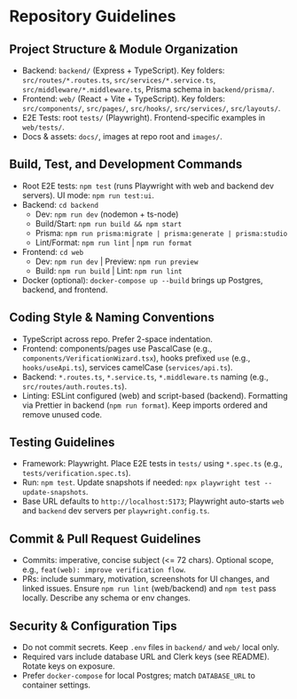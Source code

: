 # Repository Guidelines

## Project Structure & Module Organization
- Backend: `backend/` (Express + TypeScript). Key folders: `src/routes/*.routes.ts`, `src/services/*.service.ts`, `src/middleware/*.middleware.ts`, Prisma schema in `backend/prisma/`.
- Frontend: `web/` (React + Vite + TypeScript). Key folders: `src/components/`, `src/pages/`, `src/hooks/`, `src/services/`, `src/layouts/`.
- E2E Tests: root `tests/` (Playwright). Frontend-specific examples in `web/tests/`.
- Docs & assets: `docs/`, images at repo root and `images/`.

## Build, Test, and Development Commands
- Root E2E tests: `npm test` (runs Playwright with web and backend dev servers). UI mode: `npm run test:ui`.
- Backend: `cd backend`
  - Dev: `npm run dev` (nodemon + ts-node)
  - Build/Start: `npm run build && npm start`
  - Prisma: `npm run prisma:migrate | prisma:generate | prisma:studio`
  - Lint/Format: `npm run lint` | `npm run format`
- Frontend: `cd web`
  - Dev: `npm run dev` | Preview: `npm run preview`
  - Build: `npm run build` | Lint: `npm run lint`
- Docker (optional): `docker-compose up --build` brings up Postgres, backend, and frontend.

## Coding Style & Naming Conventions
- TypeScript across repo. Prefer 2-space indentation.
- Frontend: components/pages use PascalCase (e.g., `components/VerificationWizard.tsx`), hooks prefixed `use` (e.g., `hooks/useApi.ts`), services camelCase (`services/api.ts`).
- Backend: `*.routes.ts`, `*.service.ts`, `*.middleware.ts` naming (e.g., `src/routes/auth.routes.ts`).
- Linting: ESLint configured (web) and script-based (backend). Formatting via Prettier in backend (`npm run format`). Keep imports ordered and remove unused code.

## Testing Guidelines
- Framework: Playwright. Place E2E tests in `tests/` using `*.spec.ts` (e.g., `tests/verification.spec.ts`).
- Run: `npm test`. Update snapshots if needed: `npx playwright test --update-snapshots`.
- Base URL defaults to `http://localhost:5173`; Playwright auto-starts `web` and `backend` dev servers per `playwright.config.ts`.

## Commit & Pull Request Guidelines
- Commits: imperative, concise subject (<= 72 chars). Optional scope, e.g., `feat(web): improve verification flow`.
- PRs: include summary, motivation, screenshots for UI changes, and linked issues. Ensure `npm run lint` (web/backend) and `npm test` pass locally. Describe any schema or env changes.

## Security & Configuration Tips
- Do not commit secrets. Keep `.env` files in `backend/` and `web/` local only.
- Required vars include database URL and Clerk keys (see README). Rotate keys on exposure.
- Prefer `docker-compose` for local Postgres; match `DATABASE_URL` to container settings.

